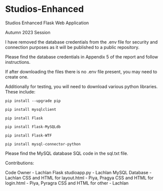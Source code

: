 # Studios-Enhanced

Studios Enhanced Flask Web Application

Autumn 2023 Session


I have removed the database credentials from the .env file for security and connection purposes as it will be published to a public repository.  

Please find the database credentials in Appendix 5 of the report and follow instructions.

If after downloading the files there is no .env file present, you may need to create one.  


Additionally for testing, you will need to download various python libraries. These include: 
 
    pip install --upgrade pip 

    pip install mysqlclient 

    pip install Flask 

    pip install Flask-MySQLdb  

    pip install Flask-WTF 

    pip install mysql-connector-python 


Please find the MySQL database SQL code in the sql.txt file. 


Contributions:

Code Owner - Lachlan 
Flask studioapp.py - Lachlan 
MySQL Database - Lachlan 
CSS and HTML for layout.html - Piya, Pragya
CSS and HTML for login.html - Piya, Pyragra
CSS and HTML for other - Lachlan

